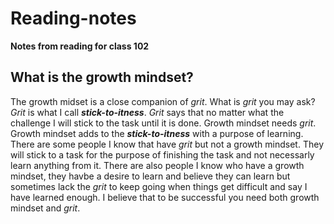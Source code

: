 # Reading-notes

**Notes from reading for class 102**

## What is the growth mindset?

The growth midset is a close companion of _grit_. What is _grit_ you may ask? _Grit_ is what I call ***stick-to-itness***. _Grit_ says that no matter what the challenge I will stick to the task until it is done. Growth mindset needs _grit_. Growth mindset adds to the ***stick-to-itness*** with a purpose of learning. There are some people I know that have _grit_ but not a growth mindset. They will stick to a task for the purpose of finishing the task and not necessarly learn anything from it. There are also people I know who have a growth mindset, they havbe a desire to learn and believe they can learn but sometimes lack the _grit_ to keep going when things get difficult and say I have learned enough. I believe that to be successful you need both growth mindset and _grit_. 



